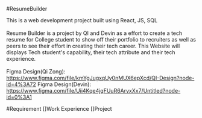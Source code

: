 #ResumeBuilder

This is a web development project built using React, JS, SQL
<br>
<br>
Resume Builder is a project by QI and Devin as a effort to create a tech resume for College student to show off their portfolio to recruiters as well as peers to see their effort in creating their tech career. This Website will displays Tech student's capability, their tech attribute and their tech experience.
<br>
<br>
Figma Design(Qi Zong): https://www.figma.com/file/kmYgJugxqUy0nMUX6epXcd/QI-Design?node-id=4%3A72
Figma Design(Devin): https://www.figma.com/file/Uii4Kqe4jqFUuR6ArvxXx7/Untitled?node-id=0%3A1

#Requirement
[]Work Experience
[]Project
